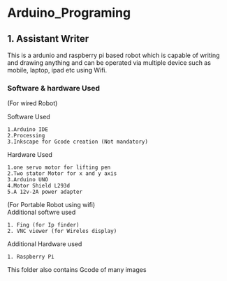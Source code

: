 # Arduino_Programing

## 1. Assistant Writer
This is a ardunio and raspberry pi based robot which is capable of writing and drawing anything and can be operated via multiple device such as mobile, laptop, ipad etc using Wifi.
### Software & hardware Used 
(For wired Robot)  

Software Used
```
1.Arduino IDE
2.Processing
3.Inkscape for Gcode creation (Not mandatory)
```
Hardware Used 
```
1.one servo motor for lifting pen 
2.Two stator Motor for x and y axis 
3.Arduino UNO 
4.Motor Shield L293d
5.A 12v-2A power adapter 
```
(For Portable Robot using wifi)  
Additional softwre used 
```
1. Fing (for Ip finder)
2. VNC viewer (for Wireles display)
```
Additional Hardware used 
```
1. Raspberry Pi 
```
This folder also contains Gcode of many images 

